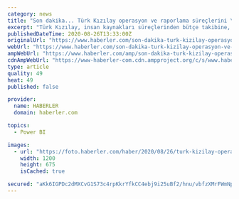 ```yaml
---
category: news
title: "Son dakika... Türk Kızılay operasyon ve raporlama süreçlerini \"Power BI\" ile yönetiyor"
excerpt: "Türk Kızılay, insan kaynakları süreçlerinden bütçe takibine, şube faaliyetlerinden kan hizmetlerine kadar tüm faaliyet alanlarını Microsoft iş zekası çözümü Power BI ile yönetiyor."
publishedDateTime: 2020-08-26T13:33:00Z
originalUrl: "https://www.haberler.com/son-dakika-turk-kizilay-operasyon-ve-raporlama-sureclerini-13542510-haberi/"
webUrl: "https://www.haberler.com/son-dakika-turk-kizilay-operasyon-ve-raporlama-sureclerini-13542510-haberi/"
ampWebUrl: "https://www.haberler.com/amp/son-dakika-turk-kizilay-operasyon-ve-raporlama-sureclerini-13542510-haberi/"
cdnAmpWebUrl: "https://www-haberler-com.cdn.ampproject.org/c/s/www.haberler.com/amp/son-dakika-turk-kizilay-operasyon-ve-raporlama-sureclerini-13542510-haberi/"
type: article
quality: 49
heat: 49
published: false

provider:
  name: HABERLER
  domain: haberler.com

topics:
  - Power BI

images:
  - url: "https://foto.haberler.com/haber/2020/08/26/turk-kizilay-operasyon-ve-raporlama-surecleri-13542510_local.jpg"
    width: 1200
    height: 675
    isCached: true

secured: "aKk6IGPDc2dMXCvG1S73c4rpKkrYfkCC4ebj9i25uBf2/hnu/vbfzXMrFWmNpEOXl6+qbD1kRS16/ACYQEzW9SLjLFu0cSftD0dBXMHYM/df+LlEKfZHeQj9qyQUB/8rmXZmIlpSwCAtc00DmXLg+6pzyRIRSYMv1ZTbm08HTUCl5IIznLWJ1ezXMWPt+y5+BoIoZ+ynMr0deOsanWoCIY5ds0eBRBMkU2L17WeeWfMNyfpWKXh35U4Dp5MqOqaStBzUoKfmqrIo8g2VHXP+6+EvUwildxAG8hQdAWU9HY5MtvDVohlxbET14+tcAQMaOiNj6ooXGeLF76gO2rmzHbB8p2u1Fd5w6XNkHHd4cLs=;GiOuuOos15htgBuxmMrexg=="
---
```


